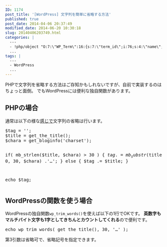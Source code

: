 ```yaml
---
ID: 1174
post_title: '[WordPress] 文字列を簡単に省略する方法'
published: true
post_date: 2014-04-06 20:37:49
modified_date: 2014-06-20 10:30:18
slug: 20140406203749.html
categories: |
  ---
  - !php/object "O:7:\"WP_Term\":16:{s:7:\"term_id\";i:76;s:4:\"name\";s:9:\"WordPress\";s:4:\"slug\";s:9:\"wordpress\";s:10:\"term_group\";i:0;s:16:\"term_taxonomy_id\";i:78;s:8:\"taxonomy\";s:8:\"category\";s:11:\"description\";s:0:\"\";s:6:\"parent\";i:0;s:5:\"count\";i:37;s:6:\"filter\";s:3:\"raw\";s:6:\"cat_ID\";i:76;s:14:\"category_count\";i:37;s:20:\"category_description\";s:0:\"\";s:8:\"cat_name\";s:9:\"WordPress\";s:17:\"category_nicename\";s:9:\"wordpress\";s:15:\"category_parent\";i:0;}"
  ...
tags: |
  ---
  - WordPress
  ...
---
```

PHPで文字列を省略する方法はご存知かもしれないですが、自前で実装するのはちょっと面倒。
でもWordPressには便利な独自関数があります。
<!--more-->
<h2>PHPの場合</h2>
通常は以下の様な<u>感じで</u>文字列の省略は行います。
<pre class="prettyprint linenums lang-php">$tag = '';
$title = get_the_title();
$chara = get_bloginfo('charset');

if( mb_strlen($title, $chara) > 30 ) {
	$tag .= mb_substr($title, 0, 30, $chara) .'…';
} else {
	$tag .= $title;
}

echo $tag;</pre>

<h2>WordPressの関数を使う場合</h2>
WordPressの独自関数<code>wp_trim_words()</code>を使えば以下の1行でOKです。
<strong>英数字もマルチバイト文字も1字としてきちんとカウントしてくれる</strong>ので便利です。
<pre class="prettyprint linenums lang-php">echo wp_trim_words( get_the_title(), 30, '…' );</pre>

第3引数は省略可で、省略記号を指定できます。